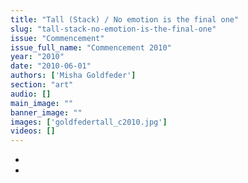```yaml
---
title: "Tall (Stack) / No emotion is the final one"
slug: "tall-stack-no-emotion-is-the-final-one"
issue: "Commencement"
issue_full_name: "Commencement 2010"
year: "2010"
date: "2010-06-01"
authors: ['Misha Goldfeder']
section: "art"
audio: []
main_image: ""
banner_image: ""
images: ['goldfedertall_c2010.jpg']
videos: []
---
```

*  
*

